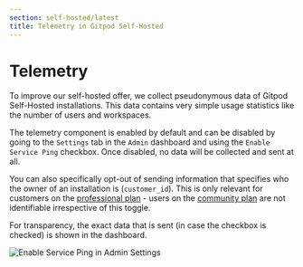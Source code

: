 ```yaml
---
section: self-hosted/latest
title: Telemetry in Gitpod Self-Hosted
---
```


<script context="module">
  export const prerender = true;
</script>

# Telemetry

To improve our self-hosted offer, we collect pseudonymous data of Gitpod Self-Hosted installations. This data contains very simple usage statistics like the number of users and workspaces.

The telemetry component is enabled by default and can be disabled by going to the `Settings` tab in the `Admin` dashboard and using the `Enable Service Ping` checkbox. Once disabled, no data will be collected and sent at all.

You can also specifically opt-out of sending information that specifies who the owner of an installation is (`customer_id`). This is only relevant for customers on the [professional plan](../../../self-hosted) - users on the [community plan](../../../self-hosted) are not identifiable irrespective of this toggle.

For transparency, the exact data that is sent (in case the checkbox is checked) is shown in the dashboard.

![Enable Service Ping in Admin Settings](../../../static/images/docs/self-hosted/telemetry-setting.png)
